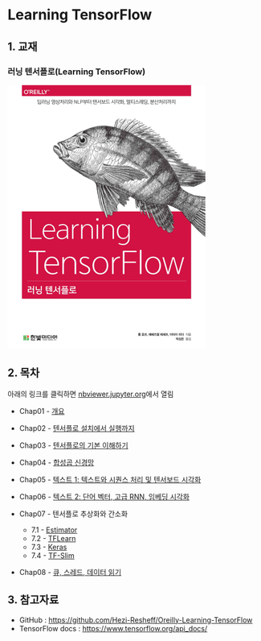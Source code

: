 # Learning TensorFlow

## 1. 교재

### 러닝 텐서플로(Learning TensorFlow)

![](./cover.png)

## 2. 목차

아래의 링크를 클릭하면 [nbviewer.jupyter.org](nbviewer.jupyter.org)에서 열림

- Chap01 - [개요](http://excelsior-cjh.tistory.com/148?category=940399)
- Chap02 - [텐서플로 설치에서 실행까지](http://nbviewer.jupyter.org/github/ExcelsiorCJH/LearningTensorFlow/blob/master/Chap02-Up_and_Running/Chap02-Up_and_Running.ipynb)
- Chap03 - [텐서플로의 기본 이해하기](http://nbviewer.jupyter.org/github/ExcelsiorCJH/LearningTensorFlow/blob/master/Chap03-TensorFlow_Basics/Chap03-TensorFlow_Basics.ipynb)
- Chap04 - [합성곱 신경망](http://nbviewer.jupyter.org/github/ExcelsiorCJH/LearningTensorFlow/blob/master/Chap04-Convolutional_Neural_Networks/Chap04-CNN.ipynb)

- Chap05 - [텍스트 1: 텍스트와 시퀀스 처리 및 텐서보드 시각화](https://github.com/ExcelsiorCJH/LearningTensorFlow/blob/master/Chap05-Text_and_Visualizations/Chap05-Text_and_Visualizations.ipynb)

- Chap06 - [텍스트 2: 단어 벡터, 고급 RNN, 임베딩 시각화](https://github.com/ExcelsiorCJH/LearningTensorFlow/blob/master/Chap06-Word_Embeddings_and_RNNs/Chap06-Word_Embeddings_and_RNNs.ipynb)

- Chap07 - 텐서플로 추상화와 간소화
    - 7.1 - [Estimator](https://github.com/ExcelsiorCJH/LearningTensorFlow/blob/master/Chap07-TF_Abstractions/Chap07_1-TF_Estimator.ipynb)
    - 7.2 - [TFLearn](https://github.com/ExcelsiorCJH/LearningTensorFlow/blob/master/Chap07-TF_Abstractions/Chap07_2-TFLearn.ipynb)
    - 7.3 - [Keras](https://github.com/ExcelsiorCJH/LearningTensorFlow/blob/master/Chap07-TF_Abstractions/Chap07_3-Keras.ipynb)
    - 7.4 - [TF-Slim](https://github.com/ExcelsiorCJH/LearningTensorFlow/blob/master/Chap07-TF_Abstractions/Chap07_4-TF_Slim.ipynb)
    
- Chap08 - [큐, 스레드, 데이터 읽기](https://github.com/ExcelsiorCJH/LearningTensorFlow/blob/master/Chap08-DataRead_and_TFRecord/Chap08-DataRead_and_TFRecord.ipynb)



## 3. 참고자료

- GitHub : https://github.com/Hezi-Resheff/Oreilly-Learning-TensorFlow
- TensorFlow docs : https://www.tensorflow.org/api_docs/

